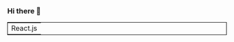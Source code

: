 ### Hi there 👋

<table style="border: 1px solid black;">
    <tr>
        <td>React.js</td>
    </tr>
  </table>
